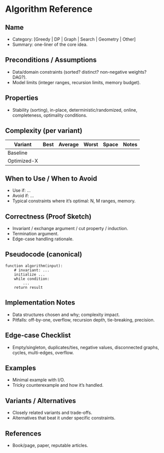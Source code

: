 # Algorithm Reference

## Name
- Category: [Greedy | DP | Graph | Search | Geometry | Other]
- Summary: one-liner of the core idea.

## Preconditions / Assumptions
- Data/domain constraints (sorted? distinct? non-negative weights? DAG?).
- Model limits (integer ranges, recursion limits, memory budget).

## Properties
- Stability (sorting), in-place, deterministic/randomized, online, completeness, optimality conditions.

## Complexity (per variant)
| Variant | Best | Average | Worst | Space | Notes |
|---|---|---|---|---|---|
| Baseline |  |  |  |  |  |
| Optimized-X |  |  |  |  |  |

## When to Use / When to Avoid
- Use if: ...
- Avoid if: ...
- Typical constraints where it’s optimal: N, M ranges, memory.

## Correctness (Proof Sketch)
- Invariant / exchange argument / cut property / induction.
- Termination argument.
- Edge-case handling rationale.

## Pseudocode (canonical)
```pseudo
function algorithm(input):
    # invariant: ...
    initialize ...
    while condition:
        ...
    return result
```

## Implementation Notes
- Data structures chosen and why; complexity impact.
- Pitfalls: off-by-one, overflow, recursion depth, tie-breaking, precision.

## Edge-case Checklist
- Empty/singleton, duplicates/ties, negative values, disconnected graphs, cycles, multi-edges, overflow.

## Examples
- Minimal example with I/O.
- Tricky counterexample and how it’s handled.

## Variants / Alternatives
- Closely related variants and trade-offs.
- Alternatives that beat it under specific constraints.

## References
- Book/page, paper, reputable articles. 